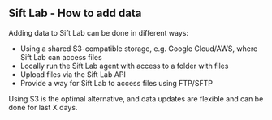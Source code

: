 ## Sift Lab - How to add data 

Adding data to Sift Lab can be done in different ways:

* Using a shared S3-compatible storage, e.g. Google Cloud/AWS, where Sift Lab can access files
* Locally run the Sift Lab agent with access to a folder with files
* Upload files via the Sift Lab API
* Provide a way for Sift Lab to access files using FTP/SFTP

Using S3 is the optimal alternative, and data updates are flexible and can be done for last X days.